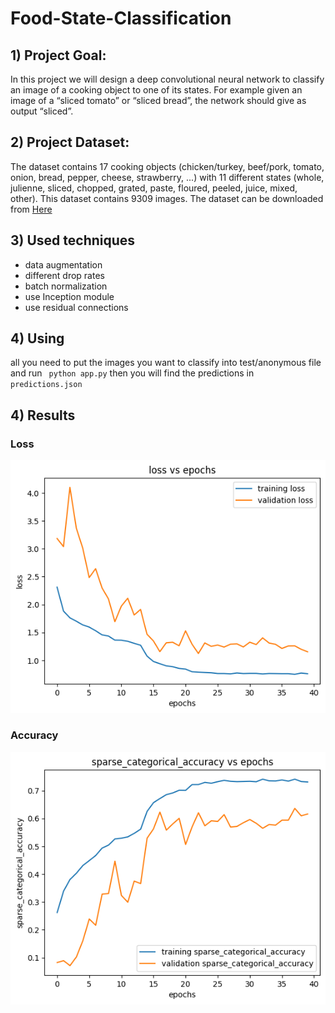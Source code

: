 
# Food-State-Classification

## 1) Project Goal:
In this project we will design a deep convolutional neural network to classify an image of a cooking object to one of its states. For example given an image of a “sliced tomato” or “sliced bread”, the network should give as output “sliced”.

## 2) Project Dataset:
The dataset contains 17 cooking objects (chicken/turkey, beef/pork, tomato, onion, bread, pepper, cheese, strawberry, ...) with 11 different states (whole, julienne, sliced, chopped, grated, paste, floured, peeled, juice, mixed, other). This dataset contains 9309 images. The dataset can be downloaded from [Here](https://drive.google.com/file/d/1HU0Z3X3OltW8oUlW_Kkqsz_6kA_ma2tX/view)

## 3) Used techniques
 - data augmentation
 -  different drop rates 
 - batch normalization 
 -  use Inception module 
 -  use residual connections 
 
 ## 4) Using
all you need to put the images you want to classify into test/anonymous file and run `` python app.py`` then you will find the predictions in `` predictions.json``
 
 ## 4) Results
 ### Loss
 ![enter image description here](https://github.com/ahmedbasemdev/Food-State-Classification/blob/main/Images/loss.png?raw=true)
 ### Accuracy
 ![enter image description here](https://github.com/ahmedbasemdev/Food-State-Classification/blob/main/Images/accuracy.png?raw=true)
 
 

